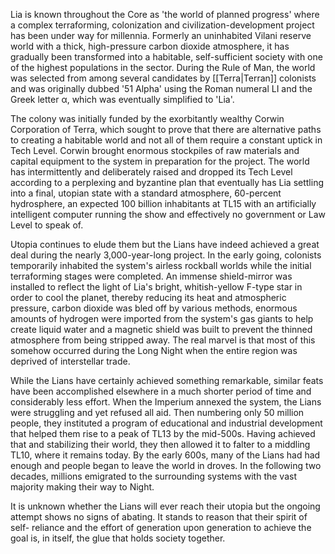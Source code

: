 Lia is known throughout the Core as 'the world of planned progress' where a complex terraforming, colonization and civilization-development project has been under way for millennia. Formerly an uninhabited Vilani reserve world with a thick, high-pressure carbon dioxide atmosphere, it has gradually  been transformed into a habitable, self-sufficient society with one of the highest populations in the sector. During the Rule of Man, the world was selected from among several candidates by [[Terra|Terran]] colonists and was originally dubbed '51 Alpha' using the Roman numeral LI and the Greek letter α, which was eventually simplified to 'Lia'.

The colony was initially funded by the exorbitantly wealthy Corwin Corporation of Terra, which sought to prove that there are alternative paths to creating a habitable world and not all of them require a constant uptick in Tech Level. Corwin brought enormous stockpiles of raw materials and capital equipment to the system in preparation for the project. The world has intermittently and deliberately raised and dropped its Tech Level according to a perplexing and byzantine plan that eventually has Lia settling into a final, utopian state with a standard atmosphere, 60-percent hydrosphere, an expected 100 billion inhabitants at TL15 with an artificially intelligent computer running the show and effectively no government or Law Level to speak of.

Utopia continues to elude them but the Lians have indeed achieved a great deal during the nearly 3,000-year-long project. In the early going, colonists temporarily inhabited the system's airless rockball worlds while the initial terraforming stages were completed. An immense shield-mirror was installed to reflect the light of Lia's bright, whitish-yellow F-type star in order to cool the planet, thereby reducing its heat and atmospheric pressure, carbon dioxide was bled off by various methods, enormous amounts of hydrogen were imported from the system's gas giants to help create liquid water and a magnetic shield was built to prevent the thinned atmosphere from being stripped away. The real marvel is that most of this somehow occurred during the Long Night when the entire region was deprived of interstellar trade.

While the Lians have certainly achieved something remarkable, similar feats have been accomplished elsewhere in a much shorter period of time and considerably less effort. When the Imperium annexed the system, the Lians were struggling and yet refused all aid. Then numbering only 50 million people, they instituted a program of educational and industrial development that helped them rise to a peak of TL13 by the mid-500s. Having achieved that and stabilizing their world, they then allowed it to falter to a middling TL10, where it remains today. By the early 600s, many of the Lians had had enough and people began to leave the world in droves. In the following two decades, millions emigrated to the surrounding systems with the vast majority making their way to Night.

It is unknown whether the Lians will ever reach their utopia but the ongoing attempt shows no signs of abating. It stands to reason that their spirit of self- reliance and the effort of generation upon generation to achieve the goal is, in itself, the glue that holds society together.
